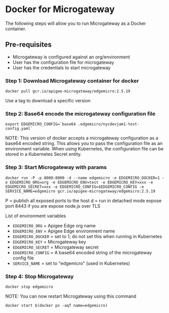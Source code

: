 # Docker for Microgateway
The following steps will allow you to run Microgateway as a Docker container.

## Pre-requisites
* Microgateway is configured against an org/environment
* User has the configuration file for microgateway
* User has the credentials to start microgateway

### Step 1: Download Microgateway container for docker
```
docker pull gcr.io/apigee-microgateway/edgemicro:2.5.19
```
Use a tag to download a specific version

### Step 2: Base64 encode the microgateway configuration file
```
export EDGEMICRO_CONFIG=`base64 .edgemicro/nycdevjam1-test-config.yaml`
```

NOTE: This version of docker accepts a microgateway configuration as a base64 encoded string. This allows you to pass the configuration file as an environment variable. When using Kubernetes, the configuration file can be stored in a Kubernetes Secret entity.

### Step 3: Start Microgateway with params
```
docker run -P -p 8000:8000 -d --name edgemicro -e EDGEMICRO_DOCKER=1 -e EDGEMICRO_ORG=org -e EDGEMICRO_ENV=test -e EDGEMICRO_KEY=xxx -e EDGEMICRO_SECRET=xxx -e EDGEMICRO_CONFIG=$EDGEMICRO_CONFIG -e SERVICE_NAME=edgemicro gcr.io/apigee-microgateway/edgemicro:2.5.19
```

P = publish all exposed ports to the host
d = run in detached mode
expose port 8443 if you are expose node.js over TLS

List of environment variables
* `EDGEMICRO_ORG` = Apigee Edge org name
* `EDGEMICRO_ENV` = Apigee Edge environment name
* `EDGEMICRO_DOCKER` = set to 1; do not set this when running in Kubernetes
* `EDGEMICRO_KEY` = Microgateway key 
* `EDGEMICRO_SECRET` = Microgateway secret
* `EDGEMICRO_CONFIG` = A base64 encoded string of the microgateway config file
* `SERVICE_NAME` = set to "edgemicro" (used in Kubernetes)

### Step 4: Stop Microgateway
```
docker stop edgemicro
```

NOTE: You can now restart Microgateway using this command
```
docker start $(docker ps -aqf name=edgemicro)
```
